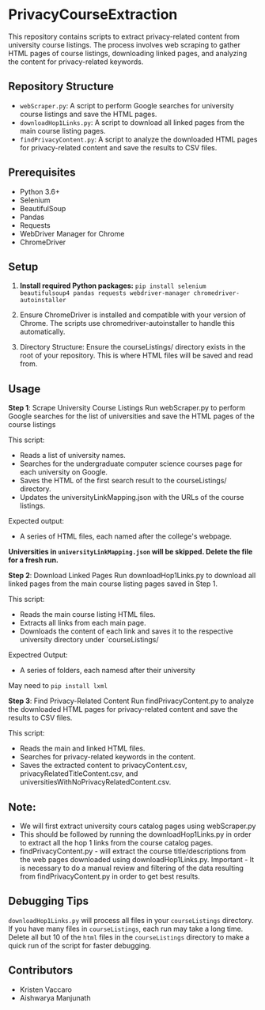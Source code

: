# PrivacyCourseExtraction

This repository contains scripts to extract privacy-related content from university course listings. The process involves web scraping to gather HTML pages of course listings, downloading linked pages, and analyzing the content for privacy-related keywords.

## Repository Structure

- `webScraper.py`: A script to perform Google searches for university course listings and save the HTML pages.
- `downloadHop1Links.py`: A script to download all linked pages from the main course listing pages.
- `findPrivacyContent.py`: A script to analyze the downloaded HTML pages for privacy-related content and save the results to CSV files.

## Prerequisites

- Python 3.6+
- Selenium
- BeautifulSoup
- Pandas
- Requests
- WebDriver Manager for Chrome
- ChromeDriver

## Setup

1. **Install required Python packages:**
   `pip install selenium beautifulsoup4 pandas requests webdriver-manager chromedriver-autoinstaller`

2. Ensure ChromeDriver is installed and compatible with your version of Chrome.
The scripts use chromedriver-autoinstaller to handle this automatically.

3. Directory Structure:
Ensure the courseListings/ directory exists in the root of your repository. This is where HTML files will be saved and read from.


## Usage

**Step 1**: Scrape University Course Listings
Run webScraper.py to perform Google searches for the list of universities and save the HTML pages of the course listings

This script:
- Reads a list of university names.
- Searches for the undergraduate computer science courses page for each university on Google.
- Saves the HTML of the first search result to the courseListings/ directory.
- Updates the universityLinkMapping.json with the URLs of the course listings.

Expected output: 
- A series of HTML files, each named after the college's webpage.

**Universities in `universityLinkMapping.json` will be skipped. Delete the file for a fresh run.**

**Step 2**: Download Linked Pages
Run downloadHop1Links.py to download all linked pages from the main course listing pages saved in Step 1.

This script:
- Reads the main course listing HTML files.
- Extracts all links from each main page.
- Downloads the content of each link and saves it to the respective university directory under `courseListings/

Expectred Output:
- A series of folders, each namesd after their university

May need to `pip install lxml`

**Step 3**: Find Privacy-Related Content
Run findPrivacyContent.py to analyze the downloaded HTML pages for privacy-related content and save the results to CSV files.


This script:
- Reads the main and linked HTML files.
- Searches for privacy-related keywords in the content.
- Saves the extracted content to privacyContent.csv, privacyRelatedTitleContent.csv, and universitiesWithNoPrivacyRelatedContent.csv.


## Note:

- We will first extract university cours catalog pages using webScraper.py
- This should be followed by running the downloadHop1Links.py in order to extract all the hop 1 links from the course catalog pages.
- findPrivacyContent.py - will extract the course title/descriptions from the web pages downloaded using downloadHop1Links.py. Important - It is necessary to do a manual review and filtering of the data resulting from findPrivacyContent.py in order to get best results.

## Debugging Tips

`downloadHop1Links.py` will process all files in your `courseListings` directory. If you have many files in `courseListings`, each run may take a long time. Delete all but 10 of the `html` files in the `courseListings` directory to make a quick run of the script for faster debugging.

## Contributors

- Kristen Vaccaro
- Aishwarya Manjunath